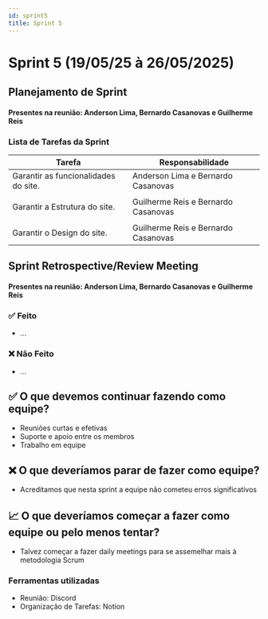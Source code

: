 ```yaml
---
id: sprint5
title: Sprint 5
---
```

# Sprint 5 (19/05/25 à 26/05/2025)

## Planejamento de Sprint

#### Presentes na reunião: Anderson Lima, Bernardo Casanovas e Guilherme Reis

### Lista de Tarefas da Sprint

| Tarefa                                                                                       | Responsabilidade |
| -------------------------------------------------------------------------------------------- | ---------------- |
| Garantir as funcionalidades do site.                                                                    | Anderson Lima e Bernardo Casanovas
            |
| Garantir a Estrutura do site.                                          | Guilherme Reis e Bernardo Casanovas
              |
| Garantir o Design do site.                                                              | Guilherme Reis e Bernardo Casanovas              |


## Sprint Retrospective/Review Meeting

#### Presentes na reunião: Anderson Lima, Bernardo Casanovas e Guilherme Reis

### ✅ Feito
- ...

### ❌ Não Feito
- ...


## ✅ O que devemos continuar fazendo como equipe?
- Reuniões curtas e efetivas
- Suporte e apoio entre os membros
- Trabalho em equipe

## ❌ O que deveríamos parar de fazer como equipe?
- Acreditamos que nesta sprint a equipe não cometeu erros significativos


## 📈 O que deveríamos começar a fazer como equipe ou pelo menos tentar?
- Talvez começar a fazer daily meetings para se assemelhar mais à metodologia Scrum


### Ferramentas utilizadas

- Reunião: Discord
- Organização de Tarefas: Notion
